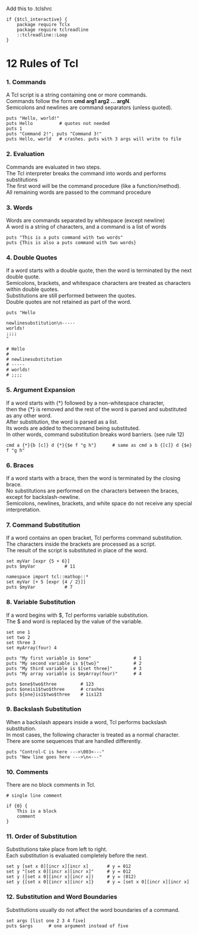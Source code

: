 Add this to .tclshrc 
```
if {$tcl_interactive} {
    package require Tclx
    package require tclreadline
    ::tclreadline::Loop
}
```
# 12 Rules of Tcl

### 1. Commands 
A Tcl script is a string containing one or more commands.  
Commands follow the form **cmd arg1 arg2 ... argN**.    
Semicolons and newlines are command separators (unless quoted).  
```
puts "Hello, world!"
puts Hello          # quotes not needed   
puts 1
puts "Command 2!"; puts "Command 3!"
puts Hello, world   # crashes. puts with 3 args will write to file
```

### 2. Evaluation
Commands are evaluated in two steps.  
The Tcl interpreter breaks the command into words and performs substitutions  
The first word will be the command procedure (like a function/method).  
All remaining words are passed to the command procedure  

### 3. Words
Words are commands separated by whitespace (except newline)  
A word is a string of characters, and a command is a list of words  
```
puts "This is a puts command with two words"
puts {This is also a puts command with two words}
```

### 4. Double Quotes
If a word starts with a double quote, then the word is terminated by the next double quote.  
Semicolons, brackets, and whitespace characters are treated as characters within double quotes.  
Substitutions are still performed between the quotes.  
Double quotes are not retained as part of the word.  
```
puts "Hello

newlinesubstitution\n-----
worlds!
;;;;
"

# Hello
# 
# newlinesubstitution
# -----
# worlds!
# ;;;;
```

### 5. Argument Expansion
If a word starts with {\*} followed by a non-whitespace character,  
then the {\*} is removed and the rest of the word is parsed and substituted as any other word.  
After substitution, the word is parsed as a list.  
Its words are added to thecommand being substituted.  
In other words, command substitution breaks word barriers. (see rule 12) 
```
cmd a {*}{b [c]} d {*}{$e f "g h"}      # same as cmd a b {[c]} d {$e} f "g h"
```

### 6. Braces
If a word starts with a brace, then the word is terminated by the closing brace.  
No substitutions are performed on the characters between the braces, except for backslash-newline.  
Semicolons, newlines, brackets, and white space do not receive any special interpretation.  

### 7. Command Substitution
If a word contains an open bracket, Tcl performs command substitution.  
The characters inside the brackets are processed as a script.  
The result of the script is substituted in place of the word.  
```
set myVar [expr {5 + 6}]
puts $myVar           # 11

namespace import tcl::mathop::*
set myVar [+ 5 [expr {4 / 2}]]
puts $myVar           # 7
```

### 8. Variable Substitution
If a word begins with $, Tcl performs variable substitution.  
The $ and word is replaced by the value of the variable.  
```
set one 1
set two 2
set three 3
set myArray(four) 4

puts "My first variable is $one"                # 1
puts "My second variable is ${two}"             # 2
puts "My third variable is $[set three]"        # 3
puts "My array variable is $myArray(four)"      # 4

puts $one$two$three         # 123
puts $oneis1$two$three      # crashes
puts ${one}is1$two$three    # 1is123
```

### 9. Backslash Substitution
When a backslash appears inside a word, Tcl performs backslash substitution.  
In most cases, the following character is treated as a normal character.  
There are some sequences that are handled differently.  
```
puts "Control-C is here --->\003<---"
puts "New line goes here --->\n<---"
```

### 10. Comments
There are no block comments in Tcl.  
```
# single line comment

if {0} {
    This is a block 
    comment
}
```

### 11. Order of Substitution
Substitutions take place from left to right.  
Each substitution is evaluated completely before the next.  
```
set y [set x 0][incr x][incr x]       # y = 012
set y "[set x 0][incr x][incr x]"     # y = 012
set y ([set x 0][incr x][incr x])     # y = (012)
set y {[set x 0][incr x][incr x]}     # y = [set x 0][incr x][incr x]
```

### 12. Substitution and Word Boundaries
Substitutions usually do not affect the word boundaries of a command.  
```
set args [list one 2 3 4 five]
puts $args      # one argument instead of five
```









